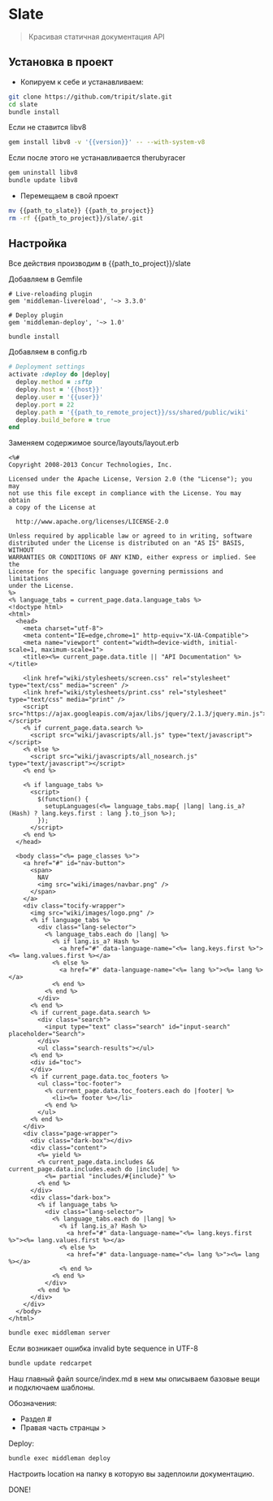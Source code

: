 # Slate

> Красивая статичная документация API


## Установка в проект
  
* Копируем к себе и устанавливаем: 

```bash
git clone https://github.com/tripit/slate.git
cd slate
bundle install
```

Если не ставится libv8 

```bash
gem install libv8 -v '{{version}}' -- --with-system-v8
```

Если после этого не устанавливается therubyracer
```bash
gem uninstall libv8
bundle update libv8
```

* Перемещаем в свой проект

```bash
mv {{path_to_slate}} {{path_to_project}}
rm -rf {{path_to_project}}/slate/.git
```

## Настройка

Все действия производим в {{path_to_project}}/slate

Добавляем в Gemfile

```
# Live-reloading plugin
gem 'middleman-livereload', '~> 3.3.0'

# Deploy plugin
gem 'middleman-deploy', '~> 1.0'
```

```bash
bundle install
```

Добавляем в config.rb

```ruby
# Deployment settings
activate :deploy do |deploy|
  deploy.method = :sftp
  deploy.host = '{{host}}'
  deploy.user = '{{user}}'
  deploy.port = 22
  deploy.path = '{{path_to_remote_project}}/ss/shared/public/wiki'
  deploy.build_before = true
end
```

Заменяем содержимое source/layouts/layout.erb

```erb
<%#
Copyright 2008-2013 Concur Technologies, Inc.

Licensed under the Apache License, Version 2.0 (the "License"); you may
not use this file except in compliance with the License. You may obtain
a copy of the License at

  http://www.apache.org/licenses/LICENSE-2.0

Unless required by applicable law or agreed to in writing, software
distributed under the License is distributed on an "AS IS" BASIS, WITHOUT
WARRANTIES OR CONDITIONS OF ANY KIND, either express or implied. See the
License for the specific language governing permissions and limitations
under the License.
%>
<% language_tabs = current_page.data.language_tabs %>
<!doctype html>
<html>
  <head>
    <meta charset="utf-8">
    <meta content="IE=edge,chrome=1" http-equiv="X-UA-Compatible">
    <meta name="viewport" content="width=device-width, initial-scale=1, maximum-scale=1">
    <title><%= current_page.data.title || "API Documentation" %></title>

    <link href="wiki/stylesheets/screen.css" rel="stylesheet" type="text/css" media="screen" />
    <link href="wiki/stylesheets/print.css" rel="stylesheet" type="text/css" media="print" />
    <script src="https://ajax.googleapis.com/ajax/libs/jquery/2.1.3/jquery.min.js"></script>
    <% if current_page.data.search %>
      <script src="wiki/javascripts/all.js" type="text/javascript"></script>
    <% else %>
      <script src="wiki/javascripts/all_nosearch.js" type="text/javascript"></script>
    <% end %>

    <% if language_tabs %>
      <script>
        $(function() {
          setupLanguages(<%= language_tabs.map{ |lang| lang.is_a?(Hash) ? lang.keys.first : lang }.to_json %>);
        });
      </script>
    <% end %>
  </head>

  <body class="<%= page_classes %>">
    <a href="#" id="nav-button">
      <span>
        NAV
        <img src="wiki/images/navbar.png" />
      </span>
    </a>
    <div class="tocify-wrapper">
      <img src="wiki/images/logo.png" />
      <% if language_tabs %>
        <div class="lang-selector">
          <% language_tabs.each do |lang| %>
            <% if lang.is_a? Hash %>
              <a href="#" data-language-name="<%= lang.keys.first %>"><%= lang.values.first %></a>
            <% else %>
              <a href="#" data-language-name="<%= lang %>"><%= lang %></a>
            <% end %>
          <% end %>
        </div>
      <% end %>
      <% if current_page.data.search %>
        <div class="search">
          <input type="text" class="search" id="input-search" placeholder="Search">
        </div>
        <ul class="search-results"></ul>
      <% end %>
      <div id="toc">
      </div>
      <% if current_page.data.toc_footers %>
        <ul class="toc-footer">
          <% current_page.data.toc_footers.each do |footer| %>
            <li><%= footer %></li>
          <% end %>
        </ul>
      <% end %>
    </div>
    <div class="page-wrapper">
      <div class="dark-box"></div>
      <div class="content">
        <%= yield %>
        <% current_page.data.includes && current_page.data.includes.each do |include| %>
          <%= partial "includes/#{include}" %>
        <% end %>
      </div>
      <div class="dark-box">
        <% if language_tabs %>
          <div class="lang-selector">
            <% language_tabs.each do |lang| %>
              <% if lang.is_a? Hash %>
                <a href="#" data-language-name="<%= lang.keys.first %>"><%= lang.values.first %></a>
              <% else %>
                <a href="#" data-language-name="<%= lang %>"><%= lang %></a>
              <% end %>
            <% end %>
          </div>
        <% end %>
      </div>
    </div>
  </body>
</html>
```

```bash
bundle exec middleman server
```

Если возникает ошибка invalid byte sequence in UTF-8

```bash
bundle update redcarpet
```

Наш главный файл source/index.md в нем мы описываем базовые вещи и подключаем шаблоны.

Обозначения:

  * Раздел #
  * Правая часть странцы >


Deploy:

```bash
bundle exec middleman deploy
```

Настроить location на папку в которую вы задеплоили документацию.


DONE!

